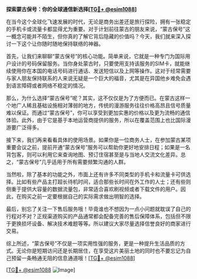 **探索蒙古保号：你的全球通信新选择[[TG💪+ @esim1088](https://t.me/s/esim1088)]**

在当今这个全球化飞速发展的时代，无论是商务出差还是旅行探险，拥有一张稳定的手机卡或流量卡都显得尤为重要。对于计划前往蒙古的朋友来说，“蒙古保号”这一概念可能并不陌生，但你真的了解它背后隐藏的价值吗？今天，我们就来深入探讨一下这个让你随时随地保持联络的神器。

首先，让我们来聊聊“蒙古保号”的核心功能。简单来说，它就是一种专门为国际用户设计的号码保留服务。当你身处蒙古时，只要使用支持该服务的SIM卡，就能继续使用你在本国的电话号码进行通话、发送短信以及上网等操作。这对于经常需要与家人朋友保持联系的人来说无疑是一个巨大的福音，尤其是在异国他乡难免会遇到语言障碍或者网络不稳定的情况。

那么，为什么选择“蒙古保号”呢？其实，这不仅仅是为了方便而已。在蒙古这样一个地广人稀且基础设施相对薄弱的地方，传统的漫游服务往往价格高昂且信号质量难以保证。而通过“蒙古保号”，你可以享受到更加实惠的价格以及更为流畅的通信体验。此外，由于它是基于本地运营商提供的服务，所以在覆盖范围上也比国际漫游要广泛得多。

接下来，我们再来看看具体的使用场景。如果你是一位商务人士，在参加蒙古某项重要会议之前，提前开通“蒙古保号”服务可以帮助你更好地安排日程；如果是一名背包客，则可以利用它来查询地图、预订住宿甚至是与当地人交流文化差异。总之，“蒙古保号”几乎适用于所有需要频繁沟通的人群。

当然啦，除了基本的功能之外，市面上还有许多不同类型的手机卡和流量卡可供选择。比如有些产品主打超长待机时间，适合那些长时间在外工作的人士；还有些则侧重于提供大容量的数据流量包，非常适合喜欢刷视频或者下载文件的用户。因此，在购买之前一定要根据自己的实际需求做出明智的选择。

最后，别忘了关注一下售后服务哦！毕竟谁也不想因为一点小问题就耽误了自己的行程对不对？正规渠道购买的产品通常都会配备完善的售后保障体系，包括但不限于更换损坏设备、解决技术难题等等。所以建议大家尽量选择信誉良好的商家进行交易。

综上所述，“蒙古保号”不仅是一项实用性强的服务，更是一种提升生活品质的方式。无论你是短期访问还是长期居住，在享受这片美丽土地的同时也不要忘记为自己预留一条畅通无阻的信息通道哦！[[TG💪+ @esim1088](https://t.me/s/esim1088)]

[[TG💪+ @esim1088](https://t.me/s/esim1088) ![Image](https://i.postimg.cc/4NQfJmqS/Snipaste-2025-05-13-00-14-12.png)]